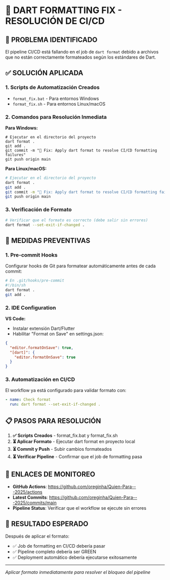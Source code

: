 # 🎨 DART FORMATTING FIX - RESOLUCIÓN DE CI/CD

## 🚨 PROBLEMA IDENTIFICADO

El pipeline CI/CD está fallando en el job de `dart format` debido a archivos que no están correctamente formateados según los estándares de Dart.

## ✅ SOLUCIÓN APLICADA

### 1. Scripts de Automatización Creados
- `format_fix.bat` - Para entornos Windows
- `format_fix.sh` - Para entornos Linux/macOS

### 2. Comandos para Resolución Inmediata

**Para Windows:**
```batch
# Ejecutar en el directorio del proyecto
dart format .
git add .
git commit -m "🎨 Fix: Apply dart format to resolve CI/CD formatting failures"
git push origin main
```

**Para Linux/macOS:**
```bash
# Ejecutar en el directorio del proyecto
dart format .
git add .
git commit -m "🎨 Fix: Apply dart format to resolve CI/CD formatting failures"
git push origin main
```

### 3. Verificación de Formato
```bash
# Verificar que el formato es correcto (debe salir sin errores)
dart format --set-exit-if-changed .
```

## 🔧 MEDIDAS PREVENTIVAS

### 1. Pre-commit Hooks
Configurar hooks de Git para formatear automáticamente antes de cada commit:

```bash
# En .git/hooks/pre-commit
#!/bin/sh
dart format .
git add .
```

### 2. IDE Configuration
**VS Code:**
- Instalar extensión Dart/Flutter
- Habilitar "Format on Save" en settings.json:
```json
{
  "editor.formatOnSave": true,
  "[dart]": {
    "editor.formatOnSave": true
  }
}
```

### 3. Automatización en CI/CD
El workflow ya está configurado para validar formato con:
```yaml
- name: Check format
  run: dart format --set-exit-if-changed .
```

## 📋 PASOS PARA RESOLUCIÓN

1. **✅ Scripts Creados** - format_fix.bat y format_fix.sh
2. **⏳ Aplicar Formato** - Ejecutar dart format en proyecto local
3. **⏳ Commit y Push** - Subir cambios formateados
4. **⏳ Verificar Pipeline** - Confirmar que el job de formatting pasa

## 🔗 ENLACES DE MONITOREO

- **GitHub Actions**: https://github.com/oreginha/Quien-Para---2025/actions
- **Latest Commits**: https://github.com/oreginha/Quien-Para---2025/commits/main
- **Pipeline Status**: Verificar que el workflow se ejecute sin errores

## 🎯 RESULTADO ESPERADO

Después de aplicar el formato:
- ✅ Job de formatting en CI/CD debería pasar
- ✅ Pipeline completo debería ser GREEN
- ✅ Deployment automático debería ejecutarse exitosamente

---

*Aplicar formato inmediatamente para resolver el bloqueo del pipeline*